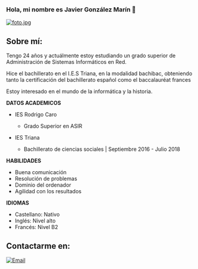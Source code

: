 ### Hola, mi nombre es Javier González Marín 👋 

[![foto.jpg](https://i.postimg.cc/q77xX542/foto.jpg)](https://postimg.cc/jDGfRvWj)

## Sobre mí:

Tengo 24 años y actuálmente estoy estudiando un grado superior de Administración de Sistemas Informáticos en Red.

Hice el bachillerato en el I.E.S Triana, en la modalidad bachibac, obteniendo tanto la certificación del bachillerato español como el baccalauréat frances

Estoy interesado en el mundo de la informática y la historia. 

**DATOS ACADEMICOS**

* IES Rodrigo Caro
    * Grado Superior en ASIR

* IES Triana
    * Bachillerato de ciencias sociales | Septiembre 2016 - Julio 2018

**HABILIDADES**

* Buena comunicación
* Resolución de problemas
* Dominio del ordenador
* Agilidad con los resultados

**IDIOMAS**

* Castellano: Nativo
* Inglés: Nivel alto
* Francés: Nivel B2

## Contactarme en:

[![Email](https://img.shields.io/badge/javierglezmarin99@gmail.com-email_personal_-D14836?style=for-the-badge&logo=gmail&logoColor=white&labelColor=101010)](mailto:javierglezmarin99@gmail.com)




<!--
**Javier-Gonzalez-Marin/Javier-Gonzalez-Marin** is a ✨ _special_ ✨ repository because its `README.md` (this file) appears on your GitHub profile.

Here are some ideas to get you started:

- 🔭 I’m currently working on ...
- 🌱 I’m currently learning ...
- 👯 I’m looking to collaborate on ...
- 🤔 I’m looking for help with ...
- 💬 Ask me about ...
- 📫 How to reach me: ...
- 😄 Pronouns: ...
- ⚡ Fun fact: ...
-->
